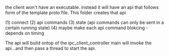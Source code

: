 the client won't have an executable.
instead it will have an api that follows form of the template proto file. This folder creates that api

(1) connect
(2) api commands
(3) state (api commands can only be sent in a certain running state)
(4) maybe make each api command blokcing - depends on timing

The api will build ontop of the ipc_client_controller
main will invoke the api...and then pass a thread to start the api.
